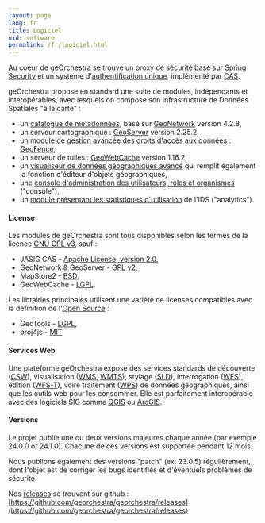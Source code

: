 ```yaml
---
layout: page
lang: fr
title: Logiciel
uid: software
permalink: /fr/logiciel.html
---
```


Au coeur de geOrchestra se trouve un proxy de sécurité basé sur [Spring Security](https://projects.spring.io/spring-security/) et un système d'[authentification unique](https://fr.wikipedia.org/wiki/Authentification_unique), implémenté par [CAS](https://www.jasig.org/cas).

geOrchestra propose en standard une suite de modules, indépendants et interopérables, avec lesquels on compose son Infrastructure de Données Spatiales "à la carte" :

 * un [catalogue de métadonnées](https://github.com/georchestra/geonetwork/), basé sur [GeoNetwork](https://geonetwork-opensource.org/) version 4.2.8,
 * un serveur cartographique : [GeoServer](https://geoserver.org/) version 2.25.2,
 * un [module de gestion avancée des droits d'accès aux données](https://github.com/georchestra/geofence/blob/georchestra/georchestra.md) : [GeoFence](https://github.com/geoserver/geofence),
 * un serveur de tuiles : [GeoWebCache](https://geowebcache.org/) version 1.16.2,
 * un [visualiseur de données géographiques avancé](https://docs.mapstore.geosolutionsgroup.com) qui remplit également la fonction d'éditeur d'objets géographiques,
 * une [console d'administration des utilisateurs, roles et organismes](https://github.com/georchestra/georchestra/blob/master/console/README.md) ("console"),
 * un [module présentant les statistiques d'utilisation](https://github.com/georchestra/georchestra/blob/master/analytics/README.md) de l'IDS ("analytics").

#### License

Les modules de geOrchestra sont tous disponibles selon les termes de la licence [GNU GPL v3](https://github.com/georchestra/georchestra/blob/master/LICENSE.txt), sauf :

 * JASIG CAS - [Apache License, version 2.0](https://github.com/Jasig/cas/blob/master/LICENSE),
 * GeoNetwork & GeoServer - [GPL v2](https://www.gnu.org/licenses/gpl-2.0.html),
 * MapStore2 - [BSD](https://github.com/geosolutions-it/MapStore2/blob/master/LICENSE.txt),
 * GeoWebCache - [LGPL](https://www.gnu.org/licenses/lgpl.html).

Les librairies principales utilisent une variété de licenses compatibles avec la definition de l'[Open Source](https://opensource.org/osd) :

 * GeoTools - [LGPL](https://www.gnu.org/licenses/lgpl.html),
 * proj4js - [MIT](https://github.com/proj4js/proj4js/blob/master/LICENSE.md).

#### Services Web

Une plateforme geOrchestra expose des services standards de découverte ([CSW](https://www.opengeospatial.org/standards/cat)), visualisation ([WMS](https://www.opengeospatial.org/standards/wms), [WMTS](https://www.opengeospatial.org/standards/wmts)), stylage ([SLD](https://www.opengeospatial.org/standards/sld)), interrogation ([WFS](https://www.opengeospatial.org/standards/wfs)), édition ([WFS-T](https://www.opengeospatial.org/standards/wfs)), voire traitement ([WPS](https://www.opengeospatial.org/standards/wps)) de données géographiques, ainsi que les outils web pour les consommer. Elle est parfaitement interopérable avec des logiciels SIG comme [QGIS](https://www.qgis.org/) ou [ArcGIS](https://www.arcgis.com/).


#### Versions

Le projet publie une ou deux versions majeures chaque année (par exemple 24.0.0 or 24.1.0). Chacune de ces versions est supportée pendant 12 mois.

Nous publions également des versions "patch" (ex: 23.0.5) régulièrement, dont l'objet est de corriger les bugs identifiés et d'éventuels problèmes de sécurité.

Nos [releases](https://github.com/georchestra/georchestra/releases) se trouvent sur github : [https://github.com/georchestra/georchestra/releases](https://github.com/georchestra/georchestra/releases)
